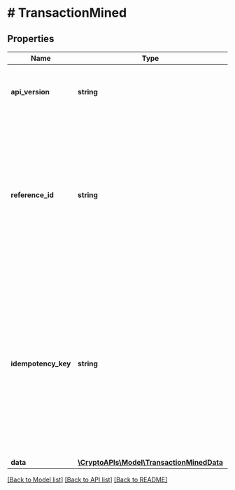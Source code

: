 # # TransactionMined

## Properties

Name | Type | Description | Notes
------------ | ------------- | ------------- | -------------
**api_version** | **string** | Specifies the version of the API that incorporates this endpoint. |
**reference_id** | **string** | Represents a unique identifier that serves as reference to the specific request which prompts a callback, e.g. Blockchain Events Subscription, Blockchain Automation, etc. |
**idempotency_key** | **string** | Specifies a unique ID generated by the system and attached to each callback. It is used by the server to recognize consecutive requests with the same data with the purpose not to perform the same operation twice. |
**data** | [**\CryptoAPIs\Model\TransactionMinedData**](TransactionMinedData.md) |  |

[[Back to Model list]](../../README.md#models) [[Back to API list]](../../README.md#endpoints) [[Back to README]](../../README.md)
